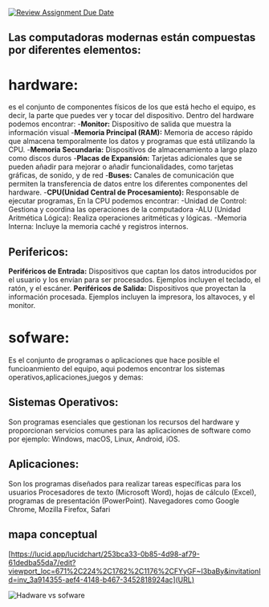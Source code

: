 [![Review Assignment Due Date](https://classroom.github.com/assets/deadline-readme-button-22041afd0340ce965d47ae6ef1cefeee28c7c493a6346c4f15d667ab976d596c.svg)](https://classroom.github.com/a/sTWg933Z)

## Las computadoras modernas están compuestas por diferentes elementos:
# **hardware:** 
es el conjunto de componentes físicos de los que está hecho el equipo, es decir, la parte que puedes ver y tocar del dispositivo. Dentro del hardware podemos encontrar:
-**Monitor:** Dispositivo de salida que muestra la información visual
-**Memoria Principal (RAM):** Memoria de acceso rápido que almacena temporalmente los datos y programas que está utilizando la CPU.
-**Memoria Secundaria:** Dispositivos de almacenamiento a largo plazo como discos duros
-**Placas de Expansión:** Tarjetas adicionales que se pueden añadir para mejorar o añadir funcionalidades, como tarjetas gráficas, de sonido, y de red
-**Buses:** Canales de comunicación que permiten la transferencia de datos entre los diferentes componentes del hardware.
-**CPU(Unidad Central de Procesamiento):** Responsable de ejecutar programas, En la CPU podemos encontrar:
                -Unidad de Control: Gestiona y coordina las operaciones de la computadora
                -ALU (Unidad Aritmética Lógica): Realiza operaciones aritméticas y lógicas.
                -Memoria Interna: Incluye la memoria caché y registros internos.

## Perifericos:
**Periféricos de Entrada:** Dispositivos que captan los datos introducidos por el usuario y los envían para ser procesados. Ejemplos incluyen el teclado, el ratón, y el escáner.
**Periféricos de Salida:** Dispositivos que proyectan la información procesada. Ejemplos incluyen la impresora, los altavoces, y el monitor.

# **sofware:**
Es el conjunto de programas o aplicaciones que hace posible el funcioanmiento del equipo, aqui podemos encontrar los sistemas operativos,aplicaciones,juegos y demas:

## Sistemas Operativos:
Son programas esenciales que gestionan los recursos del hardware y proporcionan servicios comunes para las aplicaciones de software como por ejemplo: Windows, macOS, Linux, Android, iOS.


## Aplicaciones:

Son los programas diseñados para realizar tareas específicas para los usuarios
Procesadores de texto (Microsoft Word), hojas de cálculo (Excel), programas de presentación (PowerPoint). Navegadores como Google Chrome, Mozilla Firefox, Safari

## mapa conceptual
[https://lucid.app/lucidchart/253bca33-0b85-4d98-af79-61dedba55da7/edit?viewport_loc=671%2C224%2C1762%2C1176%2CFYyGF~I3baBy&invitationId=inv_3a914355-aef4-4148-b467-3452818924ac](URL)


![Hadware vs sofware](https://assets.epuzzle.info/puzzle/083/336/original.jpg)
